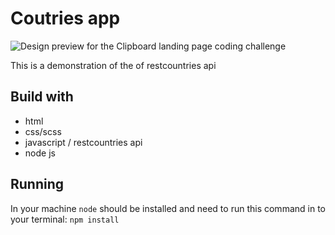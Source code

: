 # Coutries app 

![Design preview for the Clipboard landing page coding challenge](./images/desktop-preview.jpg)

This is a demonstration of the of restcountries api

## Build with

* html
* css/scss
* javascript / restcountries api
* node js

## Running

In your machine `node` should be installed and need to run this command in to your terminal: `npm install`

